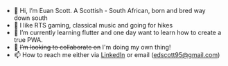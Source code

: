 - 👋  Hi, I’m Euan Scott. A Scottish - South African, born and bred way down south
- 👀  I like RTS gaming, classical music and going for hikes
- 🌱  I’m currently learning flutter and one day want to learn how to create a true PWA.
- 💞️  ~~I’m looking to collaborate on~~ I'm doing my own thing!
- 📫  How to reach me either via [LinkedIn](https://www.linkedin.com/in/euan-scott-software-developer-7361b9121/) or email (edscott95@gmail.com)

<!---
EuanScott/EuanScott is a ✨ special ✨ repository because its `README.md` (this file) appears on your GitHub profile.
You can click the Preview link to take a look at your changes.
--->
